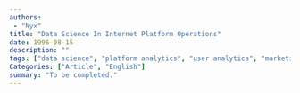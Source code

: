 ```yaml
---
authors:
 - "Nyx"
title: "Data Science In Internet Platform Operations"
date: 1996-08-15
description: ""
tags: ["data science", "platform analytics", "user analytics", "marketing analytics"]
Categories: ["Article", "English"]
summary: "To be completed."
---
```

